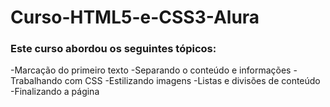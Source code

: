 # Curso-HTML5-e-CSS3-Alura

### Este curso abordou os seguintes tópicos:

-Marcação do primeiro texto
-Separando o conteúdo e informações
-Trabalhando com CSS
-Estilizando imagens
-Listas e divisões de conteúdo
-Finalizando a página
